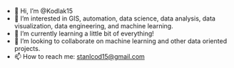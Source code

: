 - 👋 Hi, I’m @Kodlak15
- 👀 I’m interested in GIS, automation, data science, data analysis, data visualization, data engineering, and machine learning. 
- 🌱 I’m currently learning a little bit of everything! 
- 💞️ I’m looking to collaborate on machine learning and other data oriented projects.  
- 📫 How to reach me: stanlcod15@gmail.com

<!---
Kodlak15/Kodlak15 is a ✨ special ✨ repository because its `README.md` (this file) appears on your GitHub profile.
You can click the Preview link to take a look at your changes.
--->
